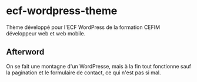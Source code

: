 # ecf-wordpress-theme
Thème développé pour l'ECF WordPress de la formation CEFIM développeur web et web mobile.

## Afterword
On se fait une montagne d'un WordPresse, mais à la fin tout fonctionne sauf la pagination et le formulaire de contact, ce qui n'est pas si mal.